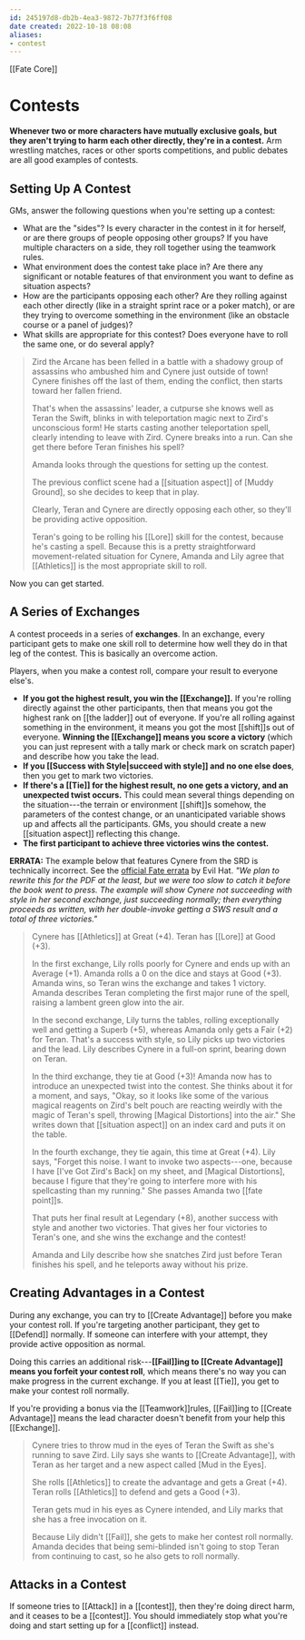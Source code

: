 ```yaml
---
id: 245197d8-db2b-4ea3-9872-7b77f3f6ff08
date created: 2022-10-18 08:08
aliases:
- contest
---
```


[[Fate Core]]

# Contests

**Whenever two or more characters have mutually exclusive goals, but they aren't trying to harm each other directly, they're in a contest.** Arm wrestling matches, races or other sports competitions, and public debates are all good examples of contests.

## Setting Up A Contest

GMs, answer the following questions when you're setting up a contest:

- What are the "sides"? Is every character in the contest in it for herself, or are there groups of people opposing other groups? If you have multiple characters on a side, they roll together using the teamwork rules.
- What environment does the contest take place in? Are there any significant or notable features of that environment you want to define as situation aspects?
- How are the participants opposing each other? Are they rolling against each other directly (like in a straight sprint race or a poker match), or are they trying to overcome something in the environment (like an obstacle course or a panel of judges)?
- What skills are appropriate for this contest? Does everyone have to roll the same one, or do several apply?

> Zird the Arcane has been felled in a battle with a shadowy group of assassins who ambushed him and Cynere just outside of town! Cynere finishes off the last of them, ending the conflict, then starts toward her fallen friend.
>
> That's when the assassins' leader, a cutpurse she knows well as Teran the Swift, blinks in with teleportation magic next to Zird's unconscious form! He starts casting another teleportation spell, clearly intending to leave with Zird. Cynere breaks into a run. Can she get there before Teran finishes his spell?
>
> Amanda looks through the questions for setting up the contest.
>
> The previous conflict scene had a [[situation aspect]] of [Muddy Ground], so she decides to keep that in play.
>
> Clearly, Teran and Cynere are directly opposing each other, so they'll be providing active opposition.
>
> Teran's going to be rolling his [[Lore]] skill for the contest, because he's casting a spell. Because this is a pretty straightforward movement-related situation for Cynere, Amanda and Lily agree that [[Athletics]] is the most appropriate skill to roll.

Now you can get started.

## A Series of Exchanges

A contest proceeds in a series of **exchanges**. In an exchange, every participant gets to make one skill roll to determine how well they do in that leg of the contest. This is basically an overcome action.

Players, when you make a contest roll, compare your result to everyone else's.

- **If you got the highest result, you win the [[Exchange]].** If you're rolling directly against the other participants, then that means you got the highest rank on [[the ladder]] out of everyone. If you're all rolling against something in the environment, it means you got the most [[shift]]s out of everyone. **Winning the [[Exchange]] means you score a victory** (which you can just represent with a tally mark or check mark on scratch paper) and describe how you take the lead.
- **If you [[Success with Style|succeed with style]] and no one else does**, then you get to mark two victories.
- **If there's a [[Tie]] for the highest result, no one gets a victory, and an unexpected twist occurs.** This could mean several things depending on the situation---the terrain or environment [[shift]]s somehow, the parameters of the contest change, or an unanticipated variable shows up and affects all the participants. GMs, you should create a new [[situation aspect]] reflecting this change.
- **The first participant to achieve three victories wins the contest.**

**ERRATA:** The example below that features Cynere from the SRD is technically incorrect. See the [official Fate
errata](https://docs.google.com/document/d/1wvZasbKtQgmR-p8wvPcNw7jdy7QAftMmQxvMEz4gof4/edit)
by Evil Hat. _"We plan to rewrite this for the PDF at the least, but we were too slow to catch it before the book went to press. The example will show Cynere not succeeding with style in her second exchange, just succeeding normally; then everything proceeds as written, with her double-invoke getting a SWS result and a total of three victories."_

> Cynere has [[Athletics]] at Great (+4). Teran has [[Lore]] at Good (+3).
>
> In the first exchange, Lily rolls poorly for Cynere and ends up with an Average (+1). Amanda rolls a 0 on the dice and stays at Good (+3). Amanda wins, so Teran wins the exchange and takes 1 victory. Amanda describes Teran completing the first major rune of the spell, raising a lambent green glow into the air.
>
> In the second exchange, Lily turns the tables, rolling exceptionally well and getting a Superb (+5), whereas Amanda only gets a Fair (+2) for Teran. That's a success with style, so Lily picks up two victories and the lead. Lily describes Cynere in a full-on sprint, bearing down on Teran.
>
> In the third exchange, they tie at Good (+3)! Amanda now has to introduce an unexpected twist into the contest. She thinks about it for a moment, and says, "Okay, so it looks like some of the various magical reagents on Zird's belt pouch are reacting weirdly with the magic of Teran's spell, throwing [Magical Distortions] into the air." She writes down that [[situation aspect]] on an index card and puts it on the table.
>
> In the fourth exchange, they tie again, this time at Great (+4). Lily says, "Forget this noise. I want to invoke two aspects---one, because I have [I've Got Zird's Back] on my sheet, and [Magical Distortions], because I figure that they're going to interfere more with his spellcasting than my running." She passes Amanda two [[fate point]]s.
>
> That puts her final result at Legendary (+8), another success with style and another two victories. That gives her four victories to Teran's one, and she wins the exchange and the contest!
>
> Amanda and Lily describe how she snatches Zird just before Teran finishes his spell, and he teleports away without his prize.

## Creating Advantages in a Contest

During any exchange, you can try to [[Create Advantage]] before you make your contest roll. If you're targeting another participant, they get to [[Defend]] normally. If someone can interfere with your attempt, they provide active opposition as normal.

Doing this carries an additional risk---**[[Fail]]ing to [[Create Advantage]] means you forfeit your contest roll**, which means there's no way you can make progress in the current exchange. If you at least [[Tie]], you get to make your contest roll normally.

If you're providing a bonus via the [[Teamwork]]rules, [[Fail]]ing to [[Create Advantage]] means the lead character doesn't benefit from your help this [[Exchange]].

> Cynere tries to throw mud in the eyes of Teran the Swift as she's running to save Zird. Lily says she wants to [[Create Advantage]], with Teran as her target and a new aspect called [Mud in the Eyes].
>
> She rolls [[Athletics]] to create the advantage and gets a Great (+4).   Teran rolls [[Athletics]] to defend and gets a Good (+3).
>
> Teran gets mud in his eyes as Cynere intended, and Lily marks that she has a free invocation on it.
>
> Because Lily didn't [[Fail]], she gets to make her contest roll normally. Amanda decides that being semi-blinded isn't going to stop Teran from continuing to cast, so he also gets to roll normally.

## Attacks in a Contest

If someone tries to [[Attack]] in a [[contest]], then they're doing direct harm, and it ceases to be a [[contest]]. You should immediately stop what you're doing and start setting up for a [[conflict]] instead.

